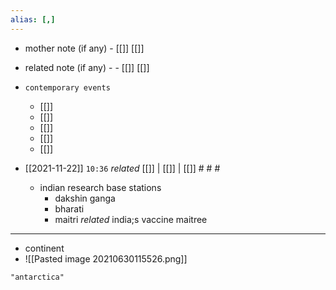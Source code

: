 ```yaml
---
alias: [,]
---
```

- mother note (if any)
		- [[]] [[]]
- related note (if any) -
		- [[]] [[]]
- `contemporary events`
	- [[]]
	- [[]]
	- [[]]
	- [[]]
	- [[]]

- [[2021-11-22]]  `10:36` _related_ [[]] | [[]] | [[]] # # #
	- indian research base stations
		- dakshin ganga
		- bharati 
		- maitri _related_ india;s vaccine maitree
*****************
- continent
- ![[Pasted image 20210630115526.png]]

```query 2021-11-22 10:37
"antarctica"
```